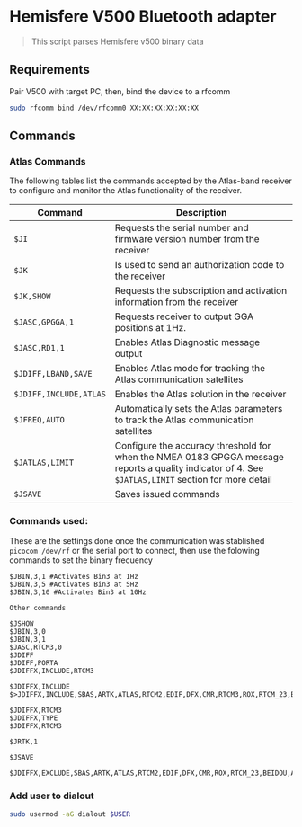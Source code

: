 # Hemisfere V500 Bluetooth adapter 

> This script parses Hemisfere v500 binary data

## Requirements
Pair V500 with target PC, then, bind the device to a rfcomm
```bash
sudo rfcomm bind /dev/rfcomm0 XX:XX:XX:XX:XX:XX
```

## Commands
### Atlas Commands

The following tables list the commands accepted by the Atlas-band receiver to configure and monitor the Atlas functionality of the receiver.

| Command               | Description                                                                                      |
|-----------------------|--------------------------------------------------------------------------------------------------|
| `$JI`                 | Requests the serial number and firmware version number from the receiver                         |
| `$JK`                 | Is used to send an authorization code to the receiver                                            |
| `$JK,SHOW`            | Requests the subscription and activation information from the receiver                           |
| `$JASC,GPGGA,1`       | Requests receiver to output GGA positions at 1Hz.                                                 |
| `$JASC,RD1,1`         | Enables Atlas Diagnostic message output                                                           |
| `$JDIFF,LBAND,SAVE`   | Enables Atlas mode for tracking the Atlas communication satellites                               |
| `$JDIFF,INCLUDE,ATLAS`| Enables the Atlas solution in the receiver                                                        |
| `$JFREQ,AUTO`         | Automatically sets the Atlas parameters to track the Atlas communication satellites               |
| `$JATLAS,LIMIT`       | Configure the accuracy threshold for when the NMEA 0183 GPGGA message reports a quality indicator of 4. See `$JATLAS,LIMIT` section for more detail |
| `$JSAVE`              | Saves issued commands                                                                             |

### Commands used:

These are the settings done once the communication was stablished
`picocom /dev/rf` or the serial port to connect, then use the folowing commands to set the binary frecuency
```
$JBIN,3,1 #Activates Bin3 at 1Hz
$JBIN,3,5 #Activates Bin3 at 5Hz
$JBIN,3,10 #Activates Bin3 at 10Hz

Other commands

$JSHOW
$JBIN,3,0
$JBIN,3,1
$JASC,RTCM3,0
$JDIFF
$JDIFF,PORTA
$JDIFFX,INCLUDE,RTCM3

$JDIFFX,INCLUDE
$>JDIFFX,INCLUDE,SBAS,ARTK,ATLAS,RTCM2,EDIF,DFX,CMR,RTCM3,ROX,RTCM_23,BEIDOU,ALTPPP,QZSCLAS

$JDIFFX,RTCM3
$JDIFFX,TYPE
$JDIFFX,RTCM3

$JRTK,1 

$JSAVE 

$JDIFFX,EXCLUDE,SBAS,ARTK,ATLAS,RTCM2,EDIF,DFX,CMR,ROX,RTCM_23,BEIDOU,ALTPPP,QZSCLAS

```
### Add user to dialout
```bash
sudo usermod -aG dialout $USER
```